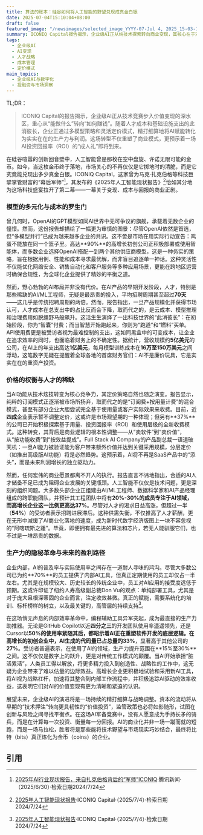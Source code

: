 ```yaml
---
title: 算法的账本：硅谷如何将人工智能的野望兑现成真金白银
date: 2025-07-04T15:10:04+08:00
draft: false
featured_image: "/newsimages/selected_image_YYYY-07-Jul 4, 2025_15-03-18-081.jpg"
summary: ICONIQ Capital报告揭示，企业级AI正从纯技术探索转向商业变现，其核心在于对人才、基础设施和模型选择的战略性投资与成本管理。未来，多模型策略、灵活定价以及对AI驱动的生产力提升的精准衡量，将成为企业实现AI投资回报率（ROI）的关键，预示着AI市场将进入更注重实际盈利的成熟阶段。
tags: 
  - 企业级AI
  - AI变现
  - 人才战略
  - 成本管理
  - 定价模式
main_topics: 
  - 企业级AI与数字化
  - 投融资与市场洞察
---
```


TL;DR：
> ICONIQ Capital的报告揭示，企业级AI正从技术竞赛步入价值变现的深水区，重心从“能做什么”转向“如何赚钱”。随着人才成本和基础设施支出的此消彼长，企业正通过多模型策略和灵活定价模式，精打细算地将AI赋能转化为实实在在的生产力与利润。这场转型不仅重塑了商业模式，更预示着一场AI投资回报率（ROI）的“成人礼”即将到来。

在硅谷喧嚣的创新回音壁中，人工智能曾是那枚在空中盘旋、许诺无限可能的金币。如今，当这枚金币终于落地，市场关心的不再仅仅是它掷地时的清脆，而是它究竟能兑现出多少真金白银。ICONIQ Capital，这家曾为马克·扎克伯格等科技巨擘掌管财富的“幕后军师”[^2]，其发布的《2025年人工智能现状报告》[^1]恰如其分地为这场科技盛宴拉开了第二幕——一幕关于变现、成本与回报的商业正剧。

### 模型的多元化与成本的罗生门

曾几何时，OpenAI的GPT模型如同AI世界中无可争议的旗舰，承载着无数企业的憧憬。然而，这份报告却描绘了一幅更为审慎的图景：尽管OpenAI依然是首选，但“多模型并行”已成为越来越多企业的共识。这不啻是市场在用实际行动宣告：鸡蛋不能放在同一个篮子里。高达**90%**的高增长初创公司正积极部署或使用智能体，而多数企业选择OpenAI搭配一到两个其他供应商模型，这是一种务实的策略，旨在根据用例、性能和成本寻求最优解，而非盲目追逐单一神话。这种灵活性不仅能优化网络安全、销售自动化和客户服务等多种应用场景，更能在跨地区运营时确保合规性，为全球化企业提供了精妙的平衡之道。

然而，野心勃勃的AI布局并非没有代价。在AI产品的早期开发阶段，人才，特别是那些稀缺的AI/ML工程师，无疑是最昂贵的投入，平均招聘周期甚至超过**70天**——这几乎是传统招聘周期的两倍。然而，报告指出，一旦产品规模化并获得市场认可，人才成本在总支出中的占比反而会下降，取而代之的，是云成本、模型推理和治理费用如脱缰野马般飙升。这活生生演绎了一出科技世界的“此消彼长”：在初始阶段，你为“智囊”付费；而当智慧开始跑起来，你则为“跑道”和“燃料”买单。API使用费更是被受访者视为最难控制的支出，这如同黑盒中的可变成本，让企业在追求效率的同时，也面临着财务上的不确定性。据统计，营收规模约**5亿美元**的公司，在AI上的年支出高达**1亿美元**，每月模型训练成本在**16万至150万美元**之间浮动，这笔数字无疑在提醒着全球各地的首席财务官们：AI不是廉价玩具，它是实实在在的重资产投资。

### 价格的权衡与人才的稀缺

当AI功能从技术炫技转变为核心竞争力，其定价策略自然也随之演变。报告显示，纯粹的订阅模式正逐渐被市场所扬弃，取而代之的是“订阅费+按用量计费”的混合模式，甚至有部分企业大胆尝试完全基于使用量或客户实际效果来收费。目前，近**四成**企业表示暂不调整定价，这或许是市场观望期的一种体现；但另有**37%**的公司已开始积极探索基于用量、投资回报率（ROI）和使用层级的全新收费模式。这种转变，其背后是商业逻辑的根本性调整——从“卖软件”到“卖价值”，从“按功能收费”到“按效益提成”。Full Stack AI Company的产品副总裁一语道破天机：一旦AI能力被验证能为客户带来额外价值并达到关键采用规模，分层定价（如推出高级版AI功能）将是必然趋势。这预示着，AI将不再是SaaS产品中的“添头”，而是未来利润增长的独立驱动力。

然而，任何宏伟的商业愿景都离不开人的执行。报告直言不讳地指出，合适的AI人才储备不足已成为阻碍企业发展的关键瓶颈。人工智能不仅仅是技术问题，更是深刻的组织问题。大多数头部企业正组建由AI/ML工程师、数据科学家和AI产品经理组成的跨职能团队，并预计其工程团队中将有**20%-30%**的成员专注于AI领域，而高增长企业这一比例更高达**37%**。尽管对人才的渴求日益高涨，但超过一半（**54%**）的受访者表示招聘进展滞后。这种供需失衡，不仅推高了人才薪酬，更在无形中减缓了AI商业化落地的速度，成为新时代数字经济版图上一块不容忽视的“阿喀琉斯之踵”。毕竟，即便拥有最先进的算法和芯片，若无人能驯服它们，也不过是一堆昂贵的数据。

### 生产力的隐秘革命与未来的盈利路径

企业内部，AI的普及率与实际使用率之间存在一道耐人寻味的鸿沟。尽管大多数公司已为约**70%**的员工提供了内部AI工具，但真正定期使用的员工却仅占一半左右。尤其是在规模较大、历史较长的传统企业中，员工对AI应用的接受度远低于预期。这或许印证了纽约人寿高级副总裁Don Vu的观点：单纯部署工具，尤其是对于庞大且根深蒂固的企业而言，注定收效甚微。真正的赋能，需要系统化的培训、标杆榜样的树立，以及最关键的，高管层的持续支持[^1]。

在这场悄无声息的内部效率革命中，编程辅助工具异军突起，成为最直接的生产力助推器。无论是GitHub Copilot以近**四分之三**的开发团队使用率遥遥领先，还是Cursor以**50%**的使用率紧随其后，都昭示着AI正在重塑软件开发的底层逻辑。在高增长的初创企业中，AI生成的代码量已占总量的**33%**，显著高于其他公司的**27%**。受访者普遍表示，在使用了AI的领域，生产力提升范围在**15%至30%**之间。这不仅仅是数字上的跃升，更是对传统工作模式的颠覆。当AI开始承担“脏活累活”，人类员工得以解放，将更多精力投入到创造性、战略性的工作中，这无疑为企业带来了难以估量的边际效益。高增长企业更积极地试验和采用新AI工具，将AI视为战略杠杆，加速将其整合到内部工作流程中，并积极追踪AI驱动的效率收益，这表明它们对AI的价值变现有更为清晰和紧迫的认识。

展望未来，企业级AI的演进将是一场持续的精打细算与战略调整。资本的流动将从早期的“技术押注”转向更具韧性的“价值投资”，监管政策也必将如影随形，试图在创新与风险之间寻找平衡点。在这场AI军备竞赛中，没有人愿意成为手持长矛的骑兵，而是在计算每一次投资、衡量每一分回报。AI的商业化并非一场一蹴而就的短跑，而是一场马拉松，胜者将是那些能将技术野望与市场现实巧妙结合，最终将比特（bits）真正炼化为金币（coins）的企业。

## 引用
[^1]: [2025年人工智能现状报告](https://www.iconiqcapital.com/growth/reports/2025-state-of-ai)·ICONIQ Capital·（2025/7/4）·检索日期2024/7/24
[^2]: [2025年AI行业现状报告，来自扎克伯格背后的“军师”ICONIQ](https://news.qq.com/rain/a/20250630A076PR00)·腾讯新闻·（2025/6/30）·检索日期2024/7/24
